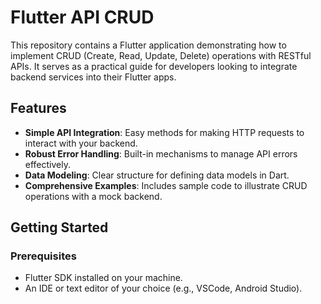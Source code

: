 # Flutter API CRUD

This repository contains a Flutter application demonstrating how to implement CRUD (Create, Read, Update, Delete) operations with RESTful APIs. It serves as a practical guide for developers looking to integrate backend services into their Flutter apps.

## Features

- **Simple API Integration**: Easy methods for making HTTP requests to interact with your backend.
- **Robust Error Handling**: Built-in mechanisms to manage API errors effectively.
- **Data Modeling**: Clear structure for defining data models in Dart.
- **Comprehensive Examples**: Includes sample code to illustrate CRUD operations with a mock backend.

## Getting Started

### Prerequisites

- Flutter SDK installed on your machine.
- An IDE or text editor of your choice (e.g., VSCode, Android Studio).
